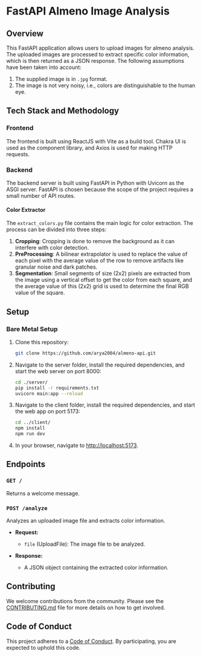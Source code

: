 
# FastAPI Almeno Image Analysis

## Overview

This FastAPI application allows users to upload images for almeno analysis. The uploaded images are processed to extract specific color information, which is then returned as a JSON response. The following assumptions have been taken into account:

1. The supplied image is in `.jpg` format.
2. The image is not very noisy, i.e., colors are distinguishable to the human eye.

## Tech Stack and Methodology

### Frontend

The frontend is built using ReactJS with Vite as a build tool. Chakra UI is used as the component library, and Axios is used for making HTTP requests.

### Backend

The backend server is built using FastAPI in Python with Uvicorn as the ASGI server. FastAPI is chosen because the scope of the project requires a small number of API routes.

#### Color Extractor

The `extract_colors.py` file contains the main logic for color extraction. The process can be divided into three steps:

1. **Cropping**: Cropping is done to remove the background as it can interfere with color detection.
2. **PreProcessing**: A bilinear extrapolator is used to replace the value of each pixel with the average value of the row to remove artifacts like granular noise and dark patches.
3. **Segmentation**: Small segments of size (2x2) pixels are extracted from the image using a vertical offset to get the color from each square, and the average value of this (2x2) grid is used to determine the final RGB value of the square.


## Setup

### Bare Metal Setup

1. Clone this repository:

   ```sh
   git clone https://github.com/arya2004/almeno-api.git
   ```

2. Navigate to the server folder, install the required dependencies, and start the web server on port 8000:

   ```sh
   cd ./server/
   pip install -r requirements.txt
   uvicorn main:app --reload
   ```

3. Navigate to the client folder, install the required dependencies, and start the web app on port 5173:

   ```sh
   cd ../client/
   npm install
   npm run dev
   ```

4. In your browser, navigate to [http://localhost:5173](http://localhost:5173).


## Endpoints

### `GET /`
Returns a welcome message.

### `POST /analyze`
Analyzes an uploaded image file and extracts color information.

- **Request:**
  - `file` (UploadFile): The image file to be analyzed.

- **Response:**
  - A JSON object containing the extracted color information.

## Contributing

We welcome contributions from the community. Please see the [CONTRIBUTING.md](CONTRIBUTING.md) file for more details on how to get involved.

## Code of Conduct

This project adheres to a [Code of Conduct](CODE_OF_CONDUCT.md). By participating, you are expected to uphold this code.
